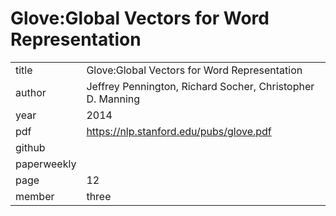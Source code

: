 # Glove:Global Vectors for Word Representation

|  |  |
| :--- | :--- |
| title | Glove:Global Vectors for Word Representation |
| author | Jeffrey Pennington, Richard Socher, Christopher D. Manning |
| year | 2014 |
| pdf |   https://nlp.stanford.edu/pubs/glove.pdf |
| github |  |
| paperweekly |  |
| page | 12 |
| member | three |
